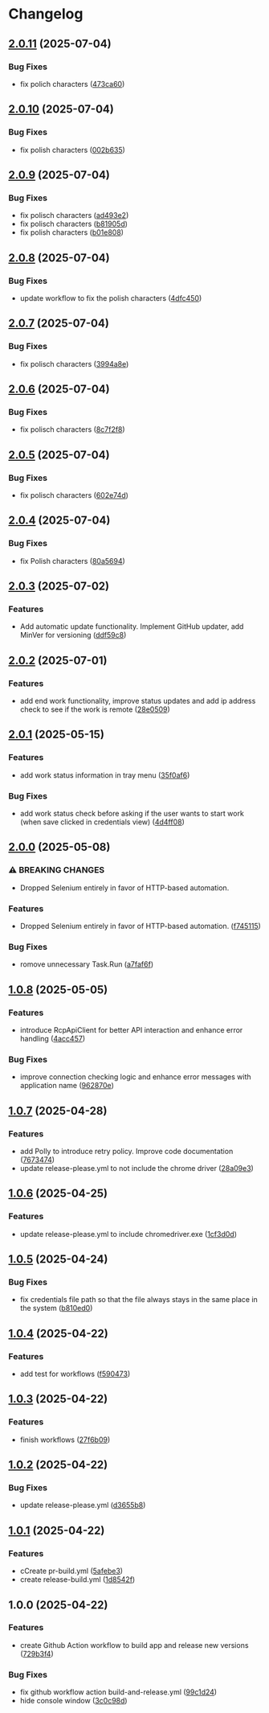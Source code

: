 # Changelog

## [2.0.11](https://github.com/mslowin/EasyRCP/compare/v2.0.10...v2.0.11) (2025-07-04)


### Bug Fixes

* fix polich characters ([473ca60](https://github.com/mslowin/EasyRCP/commit/473ca6073986cb85632ccff581c1cb244f29ea1a))

## [2.0.10](https://github.com/mslowin/EasyRCP/compare/v2.0.9...v2.0.10) (2025-07-04)


### Bug Fixes

* fix polish characters ([002b635](https://github.com/mslowin/EasyRCP/commit/002b635afa13a9ce6e9b00bb62ff4e8705e76349))

## [2.0.9](https://github.com/mslowin/EasyRCP/compare/v2.0.8...v2.0.9) (2025-07-04)


### Bug Fixes

* fix polisch characters ([ad493e2](https://github.com/mslowin/EasyRCP/commit/ad493e290cc9ffcfeffac9483079d45a1b6f4cd2))
* fix polisch characters ([b81905d](https://github.com/mslowin/EasyRCP/commit/b81905d9306d6a57a69a677b1d14e5dad39cc092))
* fix polish characters ([b01e808](https://github.com/mslowin/EasyRCP/commit/b01e808a0684d792cdf287233636ec4885ee09c0))

## [2.0.8](https://github.com/mslowin/EasyRCP/compare/v2.0.7...v2.0.8) (2025-07-04)


### Bug Fixes

* update workflow to fix the polish characters ([4dfc450](https://github.com/mslowin/EasyRCP/commit/4dfc45071c0438e0072b8ecb12e5c6aaa2b0ab35))

## [2.0.7](https://github.com/mslowin/EasyRCP/compare/v2.0.6...v2.0.7) (2025-07-04)


### Bug Fixes

* fix polisch characters ([3994a8e](https://github.com/mslowin/EasyRCP/commit/3994a8ea80abeb1169b051d6ebadef325eece792))

## [2.0.6](https://github.com/mslowin/EasyRCP/compare/v2.0.5...v2.0.6) (2025-07-04)


### Bug Fixes

* fix polisch characters ([8c7f2f8](https://github.com/mslowin/EasyRCP/commit/8c7f2f8c8b89232eab54ac19f434adbb58ecb280))

## [2.0.5](https://github.com/mslowin/EasyRCP/compare/v2.0.4...v2.0.5) (2025-07-04)


### Bug Fixes

* fix polisch characters ([602e74d](https://github.com/mslowin/EasyRCP/commit/602e74db4e319c8e01f9c4b4fa6460fa5698a6e1))

## [2.0.4](https://github.com/mslowin/EasyRCP/compare/v2.0.3...v2.0.4) (2025-07-04)


### Bug Fixes

* fix Polish characters ([80a5694](https://github.com/mslowin/EasyRCP/commit/80a5694045d905087ef1f63cee8abd8f9f969992))

## [2.0.3](https://github.com/mslowin/EasyRCP/compare/v2.0.2...v2.0.3) (2025-07-02)


### Features

* Add automatic update functionality. Implement GitHub updater, add MinVer for versioning ([ddf59c8](https://github.com/mslowin/EasyRCP/commit/ddf59c87f6aac322646e0f7b4a44efe9c094348f))

## [2.0.2](https://github.com/mslowin/EasyRCP/compare/v2.0.1...v2.0.2) (2025-07-01)


### Features

* add end work functionality, improve status updates and add ip address check to see if the work is remote ([28e0509](https://github.com/mslowin/EasyRCP/commit/28e0509a6c4b44cdfb75cf455aba36946ebb8c84))

## [2.0.1](https://github.com/mslowin/EasyRCP/compare/v2.0.0...v2.0.1) (2025-05-15)


### Features

* add work status information in tray menu ([35f0af6](https://github.com/mslowin/EasyRCP/commit/35f0af6af2a6cd615ac7a60ddbee64f9a0d1873e))


### Bug Fixes

* add work status check before asking if the user wants to start work (when save clicked in credentials view) ([4d4ff08](https://github.com/mslowin/EasyRCP/commit/4d4ff084f345de30e9bbac966827c65388cc507a))

## [2.0.0](https://github.com/mslowin/EasyRCP/compare/v1.0.8...v2.0.0) (2025-05-08)


### ⚠ BREAKING CHANGES

* Dropped Selenium entirely in favor of HTTP-based automation.

### Features

* Dropped Selenium entirely in favor of HTTP-based automation. ([f745115](https://github.com/mslowin/EasyRCP/commit/f745115b29451162768c9b85ffcfc6cdcd485ddb))


### Bug Fixes

* romove unnecessary Task.Run ([a7faf6f](https://github.com/mslowin/EasyRCP/commit/a7faf6f2eb1aa1f5bda85c401a55bf4999463325))

## [1.0.8](https://github.com/mslowin/EasyRCP/compare/v1.0.7...v1.0.8) (2025-05-05)


### Features

* introduce RcpApiClient for better API interaction and enhance error handling ([4acc457](https://github.com/mslowin/EasyRCP/commit/4acc4573eefea5d6e806b66eb3c69e7c6d091a19))


### Bug Fixes

* improve connection checking logic and enhance error messages with application name ([962870e](https://github.com/mslowin/EasyRCP/commit/962870e056b1c69adb53fdae0f8902677f53c330))

## [1.0.7](https://github.com/mslowin/EasyRCP/compare/v1.0.6...v1.0.7) (2025-04-28)


### Features

* add Polly to introduce retry policy. Improve code documentation ([7673474](https://github.com/mslowin/EasyRCP/commit/76734748df9a7d02f85e18a9ed2d1697f9dcb5c3))
* update release-please.yml to not include the chrome driver ([28a09e3](https://github.com/mslowin/EasyRCP/commit/28a09e363ead11228dff05fe0c22c44f31b4c162))

## [1.0.6](https://github.com/mslowin/EasyRCP/compare/v1.0.5...v1.0.6) (2025-04-25)


### Features

* update release-please.yml to include chromedriver.exe ([1cf3d0d](https://github.com/mslowin/EasyRCP/commit/1cf3d0d546ab060d933b26bae601f6a27c1ad918))

## [1.0.5](https://github.com/mslowin/EasyRCP/compare/v1.0.4...v1.0.5) (2025-04-24)


### Bug Fixes

* fix credentials file path so that the file always stays in the same place in the system ([b810ed0](https://github.com/mslowin/EasyRCP/commit/b810ed0f12936a959a200463a615d58a9e585bf3))

## [1.0.4](https://github.com/mslowin/EasyRCP/compare/v1.0.3...v1.0.4) (2025-04-22)


### Features

* add test for workflows ([f590473](https://github.com/mslowin/EasyRCP/commit/f590473dca55259274923aea8f902f70eea6dd4d))

## [1.0.3](https://github.com/mslowin/EasyRCP/compare/v1.0.2...v1.0.3) (2025-04-22)


### Features

* finish workflows ([27f6b09](https://github.com/mslowin/EasyRCP/commit/27f6b09e8dd1485eea606ca2eb472841fb63f967))

## [1.0.2](https://github.com/mslowin/EasyRCP/compare/v1.0.1...v1.0.2) (2025-04-22)


### Bug Fixes

* update release-please.yml ([d3655b8](https://github.com/mslowin/EasyRCP/commit/d3655b845b0713fedb17986c922d65c279f75434))

## [1.0.1](https://github.com/mslowin/EasyRCP/compare/v1.0.0...v1.0.1) (2025-04-22)


### Features

* cCreate pr-build.yml ([5afebe3](https://github.com/mslowin/EasyRCP/commit/5afebe37b3c1bd00177ead3f21e3947709be7307))
* create release-build.yml ([1d8542f](https://github.com/mslowin/EasyRCP/commit/1d8542fba210d645573c2bfdca66cc8cf7a04007))

## 1.0.0 (2025-04-22)


### Features

* create Github Action workflow to build app and release new versions ([729b3f4](https://github.com/mslowin/EasyRCP/commit/729b3f4ceb52b166a4bf92f2890115848096c355))


### Bug Fixes

* fix github workflow action build-and-release.yml ([99c1d24](https://github.com/mslowin/EasyRCP/commit/99c1d24e0bcbac3a8409205eb67f28c7329c8926))
* hide console window ([3c0c98d](https://github.com/mslowin/EasyRCP/commit/3c0c98d621da1b024bc023d00384672115ef8419))

